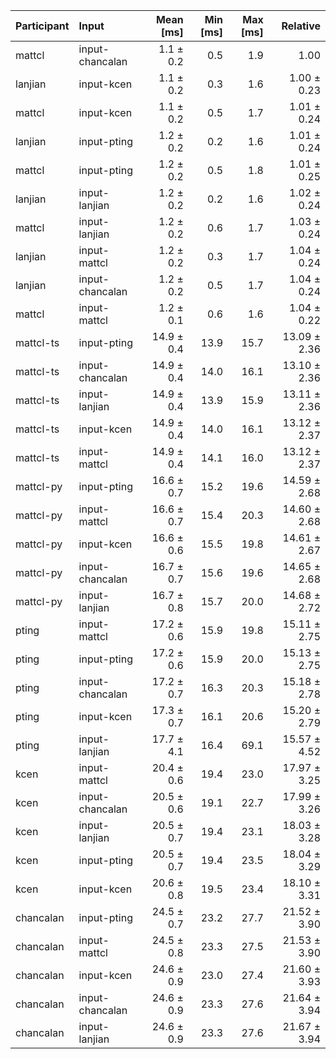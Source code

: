 | Participant | Input | Mean [ms] | Min [ms] | Max [ms] | Relative |
|:---|:---|---:|---:|---:|---:|
| mattcl | input-chancalan | 1.1 ± 0.2 | 0.5 | 1.9 | 1.00 |
| lanjian | input-kcen | 1.1 ± 0.2 | 0.3 | 1.6 | 1.00 ± 0.23 |
| mattcl | input-kcen | 1.1 ± 0.2 | 0.5 | 1.7 | 1.01 ± 0.24 |
| lanjian | input-pting | 1.2 ± 0.2 | 0.2 | 1.6 | 1.01 ± 0.24 |
| mattcl | input-pting | 1.2 ± 0.2 | 0.5 | 1.8 | 1.01 ± 0.25 |
| lanjian | input-lanjian | 1.2 ± 0.2 | 0.2 | 1.6 | 1.02 ± 0.24 |
| mattcl | input-lanjian | 1.2 ± 0.2 | 0.6 | 1.7 | 1.03 ± 0.24 |
| lanjian | input-mattcl | 1.2 ± 0.2 | 0.3 | 1.7 | 1.04 ± 0.24 |
| lanjian | input-chancalan | 1.2 ± 0.2 | 0.5 | 1.7 | 1.04 ± 0.24 |
| mattcl | input-mattcl | 1.2 ± 0.1 | 0.6 | 1.6 | 1.04 ± 0.22 |
| mattcl-ts | input-pting | 14.9 ± 0.4 | 13.9 | 15.7 | 13.09 ± 2.36 |
| mattcl-ts | input-chancalan | 14.9 ± 0.4 | 14.0 | 16.1 | 13.10 ± 2.36 |
| mattcl-ts | input-lanjian | 14.9 ± 0.4 | 13.9 | 15.9 | 13.11 ± 2.36 |
| mattcl-ts | input-kcen | 14.9 ± 0.4 | 14.0 | 16.1 | 13.12 ± 2.37 |
| mattcl-ts | input-mattcl | 14.9 ± 0.4 | 14.1 | 16.0 | 13.12 ± 2.37 |
| mattcl-py | input-pting | 16.6 ± 0.7 | 15.2 | 19.6 | 14.59 ± 2.68 |
| mattcl-py | input-mattcl | 16.6 ± 0.7 | 15.4 | 20.3 | 14.60 ± 2.68 |
| mattcl-py | input-kcen | 16.6 ± 0.6 | 15.5 | 19.8 | 14.61 ± 2.67 |
| mattcl-py | input-chancalan | 16.7 ± 0.7 | 15.6 | 19.6 | 14.65 ± 2.68 |
| mattcl-py | input-lanjian | 16.7 ± 0.8 | 15.7 | 20.0 | 14.68 ± 2.72 |
| pting | input-mattcl | 17.2 ± 0.6 | 15.9 | 19.8 | 15.11 ± 2.75 |
| pting | input-pting | 17.2 ± 0.6 | 15.9 | 20.0 | 15.13 ± 2.75 |
| pting | input-chancalan | 17.2 ± 0.7 | 16.3 | 20.3 | 15.18 ± 2.78 |
| pting | input-kcen | 17.3 ± 0.7 | 16.1 | 20.6 | 15.20 ± 2.79 |
| pting | input-lanjian | 17.7 ± 4.1 | 16.4 | 69.1 | 15.57 ± 4.52 |
| kcen | input-mattcl | 20.4 ± 0.6 | 19.4 | 23.0 | 17.97 ± 3.25 |
| kcen | input-chancalan | 20.5 ± 0.6 | 19.1 | 22.7 | 17.99 ± 3.26 |
| kcen | input-lanjian | 20.5 ± 0.7 | 19.4 | 23.1 | 18.03 ± 3.28 |
| kcen | input-pting | 20.5 ± 0.7 | 19.4 | 23.5 | 18.04 ± 3.29 |
| kcen | input-kcen | 20.6 ± 0.8 | 19.5 | 23.4 | 18.10 ± 3.31 |
| chancalan | input-pting | 24.5 ± 0.7 | 23.2 | 27.7 | 21.52 ± 3.90 |
| chancalan | input-mattcl | 24.5 ± 0.8 | 23.3 | 27.5 | 21.53 ± 3.90 |
| chancalan | input-kcen | 24.6 ± 0.9 | 23.0 | 27.4 | 21.60 ± 3.93 |
| chancalan | input-chancalan | 24.6 ± 0.9 | 23.3 | 27.6 | 21.64 ± 3.94 |
| chancalan | input-lanjian | 24.6 ± 0.9 | 23.3 | 27.6 | 21.67 ± 3.94 |
